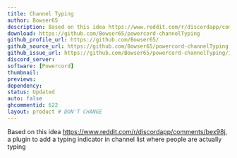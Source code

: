 ```yaml
---
title: Channel Typing
author: Bowser65
description: Based on this idea https://www.reddit.com/r/discordapp/comments/bex98j, a plugin to add a typing indicator in channel list where people are actually typing
download: https://github.com/Bowser65/powercord-channelTyping
github_profile_url: https://github.com/Bowser65/
github_source_url: https://github.com/Bowser65/powercord-channelTyping
github_issue_url: https://github.com/Bowser65/powercord-channelTyping/issues
discord_server:
software: [Powercord]
thumbnail:
previews:
dependency:
status: Updated
auto: false
ghcommentid: 622
layout: product # DON'T CHANGE
---
```

Based on this idea https://www.reddit.com/r/discordapp/comments/bex98j, a plugin to add a typing indicator in channel list where people are actually typing
